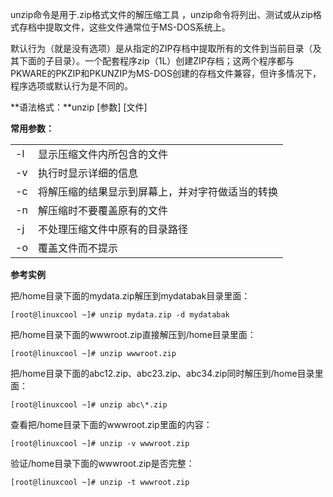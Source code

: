 unzip命令是用于.zip格式文件的解压缩工具 ，unzip命令将列出、测试或从zip格式存档中提取文件，这些文件通常位于MS-DOS系统上。

默认行为（就是没有选项）是从指定的ZIP存档中提取所有的文件到当前目录（及其下面的子目录）。一个配套程序zip（1L）创建ZIP存档；这两个程序都与PKWARE的PKZIP和PKUNZIP为MS-DOS创建的存档文件兼容，但许多情况下，程序选项或默认行为是不同的。

**语法格式：**unzip [参数] [文件]

**常用参数：**

|      |                                                  |
| ---- | ------------------------------------------------ |
| -l   | 显示压缩文件内所包含的文件                       |
| -v   | 执行时显示详细的信息                             |
| -c   | 将解压缩的结果显示到屏幕上，并对字符做适当的转换 |
| -n   | 解压缩时不要覆盖原有的文件                       |
| -j   | 不处理压缩文件中原有的目录路径                   |
| -o   | 覆盖文件而不提示                                 |

**参考实例**

把/home目录下面的mydata.zip解压到mydatabak目录里面：

```
[root@linuxcool ~]# unzip mydata.zip -d mydatabak 
```

把/home目录下面的wwwroot.zip直接解压到/home目录里面：

```
[root@linuxcool ~]# unzip wwwroot.zip 
```

把/home目录下面的abc12.zip、abc23.zip、abc34.zip同时解压到/home目录里面：

```
[root@linuxcool ~]# unzip abc\*.zip 
```

查看把/home目录下面的wwwroot.zip里面的内容：

```
[root@linuxcool ~]# unzip -v wwwroot.zip 
```

验证/home目录下面的wwwroot.zip是否完整：

```
[root@linuxcool ~]# unzip -t wwwroot.zip  
```